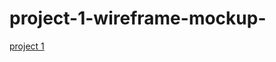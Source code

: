 # project-1-wireframe-mockup-
[project 1](https://miro.com/app/board/uXjVPOtKWKk=/?share_link_id=604976049977)
